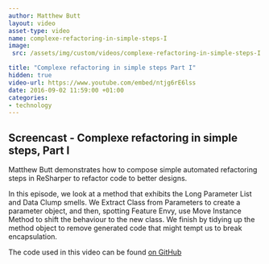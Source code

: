 ```yaml
---
author: Matthew Butt
layout: video
asset-type: video
name: complexe-refactoring-in-simple-steps-I
image:
 src: /assets/img/custom/videos/complexe-refactoring-in-simple-steps-I.jpg

title: "Complexe refactoring in simple steps Part I"
hidden: true
video-url: https://www.youtube.com/embed/ntjg6rE6lss
date: 2016-09-02 11:59:00 +01:00
categories:
- technology
---
```



## Screencast - Complexe refactoring in simple steps, Part I

Matthew Butt demonstrates how to compose simple automated refactoring steps in ReSharper to refactor code to better designs.

In this episode, we look at a method that exhibits the Long Parameter List and Data Clump smells. We Extract Class from Parameters to create a parameter object, and then, spotting Feature Envy, use Move Instance Method to shift the behaviour to the new class. We finish by tidying up the method object to remove generated code that might tempt us to break encapsulation.

The code used in this video can be found [on GitHub](https://github.com/bnathyuw/Complex-Refactorings-In-Simple-Steps)
